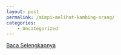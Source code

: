 ```yaml
---
layout: post
permalink: /mimpi-melihat-kambing-orang/
categories:
    - Uncategorized
---
```


[Baca Selengkapnya](/10)